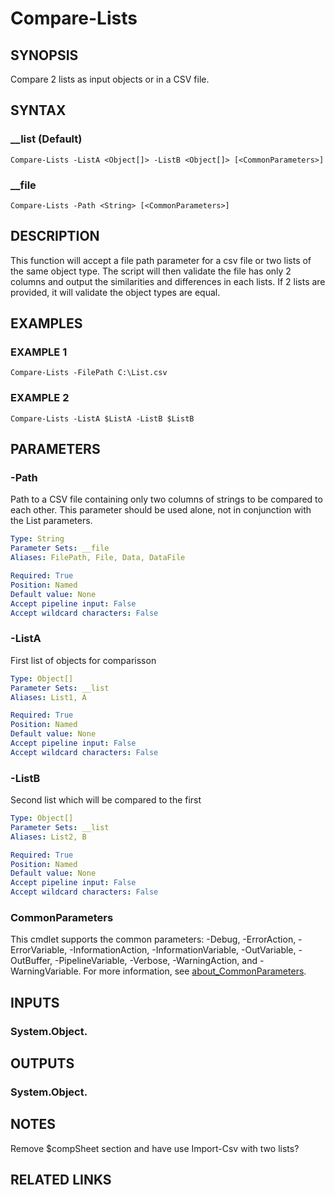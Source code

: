# Compare-Lists

## SYNOPSIS
Compare 2 lists as input objects or in a CSV file.

## SYNTAX

### __list (Default)
```
Compare-Lists -ListA <Object[]> -ListB <Object[]> [<CommonParameters>]
```

### __file
```
Compare-Lists -Path <String> [<CommonParameters>]
```

## DESCRIPTION
This function will accept a file path parameter for a csv file or two lists
of the same object type.
The script will then validate the file has only 2
columns and output the similarities and differences in each lists.
If 2
lists are provided, it will validate the object types are equal.

## EXAMPLES

### EXAMPLE 1
```
Compare-Lists -FilePath C:\List.csv
```

### EXAMPLE 2
```
Compare-Lists -ListA $ListA -ListB $ListB
```

## PARAMETERS

### -Path
Path to a CSV file containing only two columns of strings to
be compared to each other.
This parameter should be used alone, not in
conjunction with the List parameters.

```yaml
Type: String
Parameter Sets: __file
Aliases: FilePath, File, Data, DataFile

Required: True
Position: Named
Default value: None
Accept pipeline input: False
Accept wildcard characters: False
```

### -ListA
First list of objects for comparisson

```yaml
Type: Object[]
Parameter Sets: __list
Aliases: List1, A

Required: True
Position: Named
Default value: None
Accept pipeline input: False
Accept wildcard characters: False
```

### -ListB
Second list which will be compared to the first

```yaml
Type: Object[]
Parameter Sets: __list
Aliases: List2, B

Required: True
Position: Named
Default value: None
Accept pipeline input: False
Accept wildcard characters: False
```

### CommonParameters
This cmdlet supports the common parameters: -Debug, -ErrorAction, -ErrorVariable, -InformationAction, -InformationVariable, -OutVariable, -OutBuffer, -PipelineVariable, -Verbose, -WarningAction, and -WarningVariable. For more information, see [about_CommonParameters](http://go.microsoft.com/fwlink/?LinkID=113216).

## INPUTS

### System.Object.
## OUTPUTS

### System.Object.
## NOTES
Remove $compSheet section and have use Import-Csv with two lists?

## RELATED LINKS
